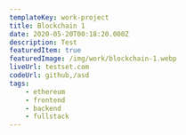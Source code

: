 ```yaml
---
templateKey: work-project
title: Blockchain 1
date: 2020-05-20T00:18:20.000Z
description: Test
featuredItem: true
featuredImage: /img/work/blockchain-1.webp
liveUrl: testset.com
codeUrl: github,/asd
tags:
    - ethereum
    - frontend
    - backend
    - fullstack
---
```


